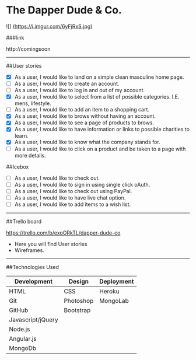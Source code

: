 # The Dapper Dude & Co.
![] (https://i.imgur.com/6yFjRxS.jpg)

###link

http://comingsoon

________________________________________
##User stories

- [x] As a user, I would like to land on a simple clean masculine home page.
- [ ] As a user, I would like to create an account.
- [ ] As a user, I would like to log in and out of my account.
- [x] As a user, I would like to select from a list of possible categories. I.E. mens, lifestyle.
- [ ] As a user, I would like to add an item to a shopping cart.
- [x] As a user, I would like to brows without having an account.
- [x] As a user, I would like to see a page of products to brows.
- [x] As a user, I would like to have information or links to possible charities to learn.
- [x] As a user, I would like to know what the company stands for.
- [ ] As a user, I would like to click on a product and be taken to a page with more details.

##Icebox

- [ ] As a user, I would like to check out.
- [ ] As a user, I would like to sign in using single click oAuth.
- [ ] As a user, I would like to check out using PayPal.
- [ ] As a user, I would like to have live chat option.
- [ ] As a user, I would like to add items to a wish list.

________________________________________
##Trello board

https://trello.com/b/exoORkTL/dapper-dude-co

- Here you will find User stories
- Wireframes.

________________________________________

##Technologies Used

Development | Design | Deployment
------------ | ------------- | -------------
HTML | CSS | Heroku
Git | Photoshop | MongoLab
GitHub | Bootstrap | 
Javascript/jQuery | 
Node.js |
Angular.js |
MongoDb |
